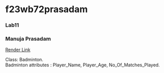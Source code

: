 # f23wb72prasadam

### Lab11
### Manuja Prasadam
[Render Link](https://f23wb72prasadam.onrender.com)

Class: Badminton.<br>
Badminton attributes : Player_Name, Player_Age, No_Of_Matches_Played.